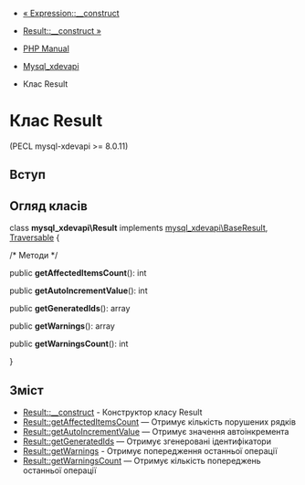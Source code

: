 - [« Expression::\_\_construct](mysql-xdevapi-expression.construct.md)
- [Result::\_\_construct »](mysql-xdevapi-result.construct.md)

- [PHP Manual](index.md)
- [Mysql_xdevapi](book.mysql-xdevapi.md)
- Клас Result

# Клас Result

(PECL mysql-xdevapi \>= 8.0.11)

## Вступ

## Огляд класів

class **mysql_xdevapi\Result** implements
[mysql_xdevapi\BaseResult](class.mysql-xdevapi-baseresult.md),
[Traversable](class.traversable.md) {

/\* Методи \*/

public **getAffectedItemsCount**(): int

public **getAutoIncrementValue**(): int

public **getGeneratedIds**(): array

public **getWarnings**(): array

public **getWarningsCount**(): int

}

## Зміст

- [Result::\_\_construct](mysql-xdevapi-result.construct.md) -
Конструктор класу Result
- [Result::getAffectedItemsCount](mysql-xdevapi-result.getaffecteditemscount.md)
— Отримує кількість порушених рядків
- [Result::getAutoIncrementValue](mysql-xdevapi-result.getautoincrementvalue.md)
— Отримує значення автоінкремента
- [Result::getGeneratedIds](mysql-xdevapi-result.getgeneratedids.md)
— Отримує згенеровані ідентифікатори
- [Result::getWarnings](mysql-xdevapi-result.getwarnings.md) -
Отримує попередження останньої операції
- [Result::getWarningsCount](mysql-xdevapi-result.getwarningscount.md)
— Отримує кількість попереджень останньої операції
